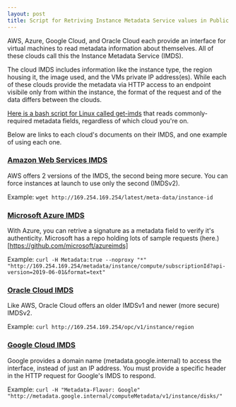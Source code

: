 ```yaml
---
layout: post
title: Script for Retriving Instance Metadata Service values in Public Clouds
---
```


AWS, Azure, Google Cloud, and Oracle Cloud each provide an interface for virtual machines to read metadata information about themselves.  All of these clouds call this the Instance Metadata Service (IMDS). 

The cloud IMDS includes information like the instance type, the region housing it, the image used, and the VMs private IP address(es). While each of these clouds provide the metadata via HTTP access to an endpoint visibile only from within the instance, the format of the request and of the data differs between the clouds.

[Here is a bash script for Linux called get-imds](https://github.com/bowers/get-imds) that reads commonly-required metadata fields, regardless of which cloud you're on.

Below are links to each cloud's documents on their IMDS, and one example of using each one.

### [Amazon Web Services IMDS](https://docs.aws.amazon.com/AWSEC2/latest/UserGuide/instancedata-data-retrieval.html)
AWS offers 2 versions of the IMDS, the second being more secure. You can force instances at launch to use only the second (IMDSv2).

Example: ```wget http://169.254.169.254/latest/meta-data/instance-id```

### [Microsoft Azure IMDS](https://docs.microsoft.com/en-us/azure/virtual-machines/linux/instance-metadata-service?tabs=linux)
With Azure, you can retrive a signature as a metadata field to verify it's authenticity. Microsoft has a repo holding lots of sample requests (here.)[https://github.com/microsoft/azureimds]

Example: ```curl -H Metadata:true --noproxy "*" "http://169.254.169.254/metadata/instance/compute/subscriptionId?api-version=2019-06-01&format=text"```

### [Oracle Cloud IMDS](https://docs.oracle.com/en-us/iaas/Content/Compute/Tasks/gettingmetadata.htm)
Like AWS, Oracle Cloud offers an older IMDSv1 and newer (more secure) IMDSv2.

Example: ```curl http://169.254.169.254/opc/v1/instance/region```

### [Google Cloud IMDS](https://cloud.google.com/compute/docs/storing-retrieving-metadata)
Google provides a domain name (metadata.google.internal) to access the interface, instead of just an IP address. You must provide a specific header in the HTTP request for Google's IMDS to respond.

Example: ```curl -H "Metadata-Flavor: Google" "http://metadata.google.internal/computeMetadata/v1/instance/disks/"```


